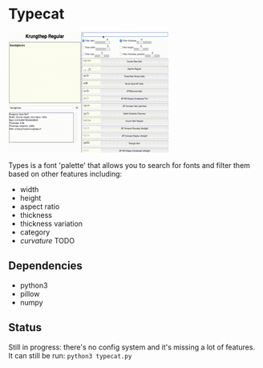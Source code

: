 # Typecat
![Types Demo](demo.gif)

Types is a font 'palette' that allows you to search for fonts and filter them based on other features including:
* width
* height
* aspect ratio
* thickness
* thickness variation
* category
* *curvature* TODO
## Dependencies
* python3
* pillow
* numpy
## Status
Still in progress: there's no config system and it's missing a lot of features. It can still be run: `python3 typecat.py`

